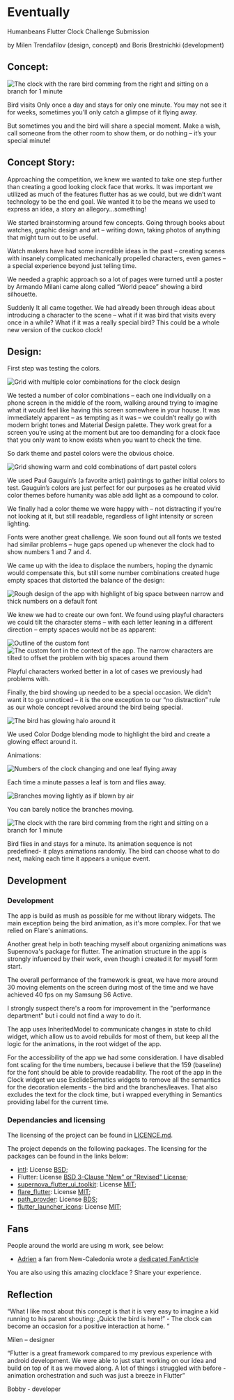 # Eventually

Humanbeans Flutter Clock Challenge Submission

by Milen Trendafilov (design, concept) and Boris Brestnichki (development)

## Concept:

![The clock with the rare bird comming from the right and sitting on a branch for 1 minute](https://humanbeans.dev/1_Bird_Visit1.gif)

Bird visits Only once a day and stays for only one minute. You may not see it for weeks, sometimes you’ll only catch a glimpse of it flying away.

But sometimes you and the bird will share a special moment. Make a wish, call someone from the other room to show them, or do nothing – it’s your special minute!

## Concept Story:

Approaching the competition, we knew we wanted to take one step further than creating a good looking clock face that works. It was important we utilized as much of the features flutter has as we could, but we didn’t want technology to be the end goal.
We wanted it to be the means we used to express an idea, a story an allegory…something!

We started brainstorming around few concepts. Going through books about watches, graphic design and art – writing down, taking photos of anything that might turn out to be useful.

Watch makers have had some incredible ideas in the past – creating scenes with insanely complicated mechanically propelled characters, even games – a special experience beyond just telling time.

We needed a graphic approach so a lot of pages were turned until a poster by Armando Milani came along called “World peace” showing a bird silhouette.

Suddenly It all came together. We had already been through ideas about introducing a character to the scene – what if it was bird that visits every once in a while? What if it was a really special bird?
This could be a whole new version of the cuckoo clock!

## Design:

First step was testing the colors.

![Grid with multiple color combinations for the clock design](https://humanbeans.dev/3.png)

We tested a number of color combinations – each one individually on a phone screen in the middle of the room, walking around trying to imagine what it would feel like having this screen somewhere in your house. It was immediately apparent – as tempting as it was – we couldn’t really go with modern bright tones and Material Design palette. They work great for a screen you’re using at the moment but are too demanding for a clock face that you only want to know exists when you want to check the time.

So dark theme and pastel colors were the obvious choice.

![Grid showing warm and cold combinations of dart pastel colors](https://humanbeans.dev/4.png)

We used Paul Gauguin’s (a favorite artist) paintings to gather initial colors to test. Gauguin’s colors are just perfect for our purposes as he created vivid color themes before humanity was able add light as a compound to color.

We finally had a color theme we were happy with – not distracting if you’re not looking at it, but still readable, regardless of light intensity or screen lighting.

Fonts were another great challenge. We soon found out all fonts we tested had similar problems – huge gaps opened up whenever the clock had to show numbers 1 and 7 and 4.

We came up with the idea to displace the numbers, hoping the dynamic would compensate this, but still some number combinations created huge empty spaces that distorted the balance of the design:

![Rough design of the app with highlight of big space between narrow and thick numbers on a default font](https://humanbeans.dev/6.png)

We knew we had to create our own font. We found using playful characters we could tilt the character stems – with each letter leaning in a different direction – empty spaces would not be as apparent:

![Outline of the custom font](https://humanbeans.dev/5.png)
![The custom font in the context of the app. The narrow characters are tilted to offset the problem with big spaces around them](https://humanbeans.dev/7.png)

Playful characters worked better in a lot of cases we previously had problems with.

Finally, the bird showing up needed to be a special occasion. We didn’t want it to go unnoticed – it is the one exception to our “no distraction” rule as our whole concept revolved around the bird being special.

![The bird has glowing halo around it](https://humanbeans.dev/Bird_Glow.gif)

We used Color Dodge blending mode to highlight the bird and create a glowing effect around it.

Animations:

![Numbers of the clock changing and one leaf flying away](https://humanbeans.dev/2_Leaf_Torn.gif)

Each time a minute passes a leaf is torn and flies away.

![Branches moving lightly as if blown by air](https://humanbeans.dev/3_Branches_Moving.gif)

You can barely notice the branches moving.

![The clock with the rare bird comming from the right and sitting on a branch for 1 minute](https://humanbeans.dev/1_Bird_Visit1.gif)

Bird flies in and stays for a minute. Its animation sequence is not predefined- it plays animations randomly. The bird can choose what to do next, making each time it appears a unique event.

## Development

### Development

The app is build as mush as possible for me without library widgets. The main exception being the bird animation, as it's more complex. For that we relied on Flare's animations.

Another great help in both teaching myself about organizing animations was Supernova's package for flutter. The animation structure in the app is strongly infuenced by their work, 
even though i created it for myself form start. 

The overall performance of the framework is great, we have more around 30 moving elements on the screen during most of the time and we have achieved 40 fps on my Samsung S6 Active.

I strongly suspect there's a room for improvement in the "performance department" but i could not find a way to do it. 

The app uses InheritedModel to communicate changes in state to child widget, which allow us to avoid rebuilds for most of them, but keep all the logic for the animations, in the
root widget of the app.

For the accessibility of the app we had some consideration. I have disabled font scaling for the time numbers, because i believe that the 159 (baseline) for the font should be 
able to provide readability. The root of the app in the Clock widget we use ExclideSematics widgets to remove all the semantics for the decoration elements - the bird and the 
branches/leaves. That also excludes the text for the clock time, but i wrapped everything in Semantics providing label for the current time.

### Dependancies and licensing

The licensing of the project can be found in [LICENCE.md](https://github.com/brestnichki/humanbeans-clock/blob/master/LICENSE.md).

The project depends on the following packages. The licensing for the packages can be found in the links below:

* [intl](https://pub.dev/packages/intl): License [BSD](https://github.com/dart-lang/intl/blob/master/LICENSE);
* Flutter: License [BSD 3-Clause "New" or "Revised" License](https://github.com/flutter/flutter/blob/master/LICENSE);
* [supernova_flutter_ui_toolkit](https://pub.dev/packages/supernova_flutter_ui_toolkit): License [MIT](https://github.com/Supernova-Studio/flutter-ui-toolkit/blob/master/LICENSE);
* [flare_flutter](https://pub.dev/packages/flare_flutter): License [MIT](https://github.com/2d-inc/Flare-Flutter/blob/master/LICENSE);
* [path_provder](https://pub.dev/packages/path_provider): License [BDS](https://github.com/flutter/plugins/blob/master/packages/path_provider/LICENSE);
* [flutter_launcher_icons](https://pub.dev/packages/flutter_launcher_icons): License [MIT](https://github.com/fluttercommunity/flutter_launcher_icons/blob/master/LICENSE);

## Fans

People around the world are using m work, see below:

- [Adrien](https://www.linkedin.com/in/adrien-sales/) a fan from New-Caledonia wrote a [dedicated FanArticle](https://www.linkedin.com/pulse/spread-monozukuri-culture-your-workplace-relax-let-code-adrien-sales/)

You are also using this amazing clockface ? Share your experience.

## Reflection

“What I like most about this concept is that it is very easy to imagine a kid running to his parent shouting: „Quick the bird is here!”  - The clock can become an occasion for a positive interaction at home. “

Milen – designer

“Flutter is a great framework compared to my previous experience with android development. We were able to just start working on our idea and build on top of it as we moved along. A lot of things i struggled with before - animation orchestration and such was
just a breeze in Flutter”

Bobby - developer
